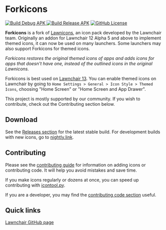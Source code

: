 # Forkicons

[![Build Debug APK](https://img.shields.io/github/actions/workflow/status/k4ustu3h/forkicons/build_debug_apk.yml?style=for-the-badge&logo=github&label=Build%20Debug)
](https://github.com/k4ustu3h/forkicons/actions/workflows/build_debug_apk.yml)
[![Build Release APK](https://img.shields.io/github/actions/workflow/status/k4ustu3h/forkicons/build_release_apk.yml?style=for-the-badge&logo=github&label=Build%20Release)](https://github.com/k4ustu3h/forkicons/actions/workflows/build_release_apk.yml)
[![GitHub License](https://img.shields.io/github/license/k4ustu3h/forkicons?style=for-the-badge&logo=apache)](https://github.com/k4ustu3h/forkicons/blob/develop/LICENSE)

**Forkicons** is a fork of [Lawnicons](https://github.com/LawnchairLauncher/lawnicons), an icon pack developed by the Lawnchair team.
Originally an addon for Lawnchair 12 Alpha 5 and above to implement themed icons, it can now be used on many launchers. Some launchers may also support Forkicons for themed icons.

_Forkicons restores the original themed icons of apps and adds icons for apps that doesn't have one, instead of the outlined icons in the original Lawnicons._

Forkicons is best used on [Lawnchair 13](https://github.com/LawnchairLauncher/lawnchair). You can enable themed icons on Lawnchair by going to `Home Settings > General > Icon Style > Themed Icons`, choosing "Home Screen" or "Home Screen and App Drawer".

This project is mostly supported by our community. If you wish to contribute, check out the Contributing section below.

## Download

See the [Releases section](https://github.com/k4ustu3h/forkicons/releases) for the latest stable build. For development builds with new icons, go to [nightly.link](https://nightly.link/k4ustu3h/forkicons/workflows/build_debug_apk/develop/Debug%20APK).

## Contributing

Please see the [contributing guide](CONTRIBUTING.md) for information on adding icons or contributing code. It will help you avoid mistakes and save time.

If you make icons regularly or dozens at once, you can speed up contributing with [icontool.py](/docs/icontool_guide.md).

If you are a developer, you may find the [contributing code section](https://github.com/k4ustu3h/forkicons/blob/develop/CONTRIBUTING.md#contributing-code) useful.

## Quick links

[Lawnchair GitHub page](https://github.com/LawnchairLauncher/lawnchair)
